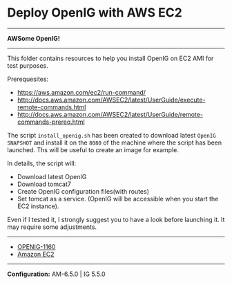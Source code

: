 Deploy OpenIG with AWS EC2
==========================
----------

**AWSome OpenIG!**

----------

This folder contains resources to help you install OpenIG on EC2 AMI for test purposes.

Prerequesites:
- https://aws.amazon.com/ec2/run-command/
- http://docs.aws.amazon.com/AWSEC2/latest/UserGuide/execute-remote-commands.html
- http://docs.aws.amazon.com/AWSEC2/latest/UserGuide/remote-commands-prereq.html


The script `install_openig.sh` has been created to download latest `OpenIG SNAPSHOT` and install it on the `8080` of the machine where the script has been launched.
Ths will be useful to create an image for example.

In details, the script will:
- Download latest OpenIG
- Download tomcat7
- Create OpenIG configuration files(with routes)
- Set tomcat as a service. (OpenIG will be accessible when you start the EC2 instance).

Even if I tested it, I strongly suggest you to have a look before launching it. It may require some adjustments.


------------------------------------------------
* [OPENIG-1160](https://bugster.forgerock.org/jira/browse/OPENIG-1160)
* [Amazon EC2](https://aws.amazon.com/ec2/)

----------

**Configuration:** AM-6.5.0 | IG 5.5.0
